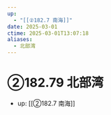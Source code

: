 ```yaml
---
up:
  - "[[②182.7 南海]]"
date: 2025-03-01
ctime: 2025-03-01T13:07:18
aliases:
  - 北部湾
---
```


# ②182.79 北部湾

- up: [[②182.7 南海]]
